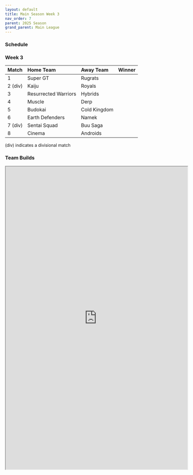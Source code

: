 ```yaml
---
layout: default
title: Main Season Week 3
nav_order: 7
parent: 2025 Season
grand_parent: Main League
---
```

### Schedule

### Week 3

| Match   | Home Team            | Away Team    | Winner |
|:--------|:---------------------|:-------------|:-------|
| 1       | Super GT             | Rugrats      |        |
| 2 (div) | Kaiju                | Royals       |        |
| 3       | Resurrected Warriors | Hybrids      |        |
| 4       | Muscle               | Derp         |        |
| 5       | Budokai              | Cold Kingdom |        |
| 6       | Earth Defenders      | Namek        |        |
| 7 (div) | Sentai Squad         | Buu Saga     |        |
| 8       | Cinema               | Androids     |        |
(div) indicates a divisional match

### Team Builds

 
<iframe width=600 height=1000 scrolling="yes" src="https://docs.google.com/document/d/e/2PACX-1vS6Ls_nAg5TfmIkW1B8ffB1xtlgEk3oZAZ-tSDxVLWd2Xi2P0ur-PDglTGQaCibVbGGdyavQASseRzq/pub?embedded=true"></iframe>

